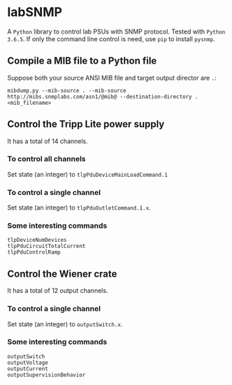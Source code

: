 # labSNMP
A `Python` library to control lab PSUs with SNMP protocol.
Tested with `Python 3.6.5`.
If only the command line control is need, use `pip` to install `pysnmp`.

## Compile a MIB file to a Python file
Suppose both your source ANSI MIB file and target output director are `.`:
```
mibdump.py --mib-source . --mib-source http://mibs.snmplabs.com/asn1/@mib@ --destination-directory . <mib_filename>
```

## Control the Tripp Lite power supply
It has a total of 14 channels.

### To control all channels
Set state (an integer) to `tlpPduDeviceMainLoadCommand.1`

### To control a single channel
Set state (an integer) to `tlpPduOutletCommand.1.x`.

### Some interesting commands
```
tlpDeviceNumDevices
tlpPduCircuitTotalCurrent
tlpPduControlRamp
```

## Control the Wiener crate
It has a total of 12 output channels.

### To control a single channel
Set state (an integer) to `outputSwitch.x`.

### Some interesting commands
```
outputSwitch
outputVoltage
outputCurrent
outputSupervisionBehavior
```
